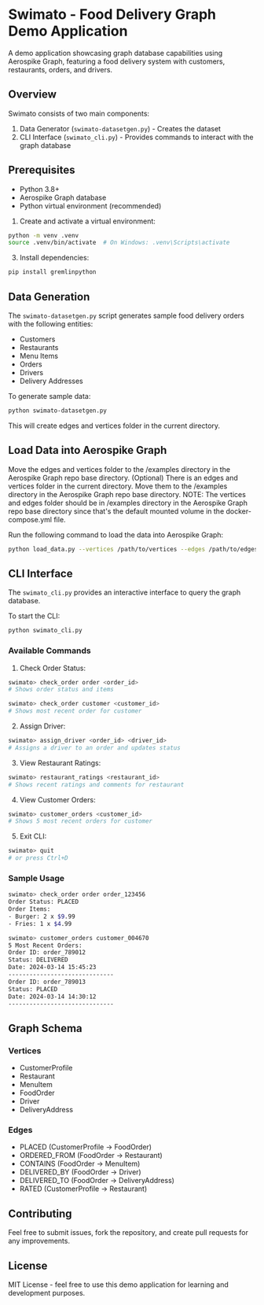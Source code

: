 # Swimato - Food Delivery Graph Demo Application

A demo application showcasing graph database capabilities using Aerospike Graph, featuring a food delivery system with customers, restaurants, orders, and drivers.

## Overview

Swimato consists of two main components:
1. Data Generator (`swimato-datasetgen.py`) - Creates the dataset
2. CLI Interface (`swimato_cli.py`) - Provides commands to interact with the graph database

## Prerequisites

- Python 3.8+
- Aerospike Graph database
- Python virtual environment (recommended)


1. Create and activate a virtual environment:
```bash
python -m venv .venv
source .venv/bin/activate  # On Windows: .venv\Scripts\activate
```

3. Install dependencies:
```bash
pip install gremlinpython
```

## Data Generation

The `swimato-datasetgen.py` script generates sample food delivery orders with the following entities:
- Customers
- Restaurants
- Menu Items
- Orders
- Drivers
- Delivery Addresses

To generate sample data:
```bash
python swimato-datasetgen.py
```
This will create edges and vertices folder in the current directory.


## Load Data into Aerospike Graph
Move the edges and vertices folder to the /examples directory in the Aerospike Graph repo base directory.
(Optional) There is an edges and vertices folder in the current directory. Move them to the /examples directory in the Aerospike Graph repo base directory.
NOTE: The vertices and edges folder should be in /examples directory in the Aerospike Graph repo base directory since that's the default mounted volume in the docker-compose.yml file.
 
Run the following command to load the data into Aerospike Graph:
```bash
python load_data.py --vertices /path/to/vertices --edges /path/to/edges
```


## CLI Interface

The `swimato_cli.py` provides an interactive interface to query the graph database.

To start the CLI:
```bash
python swimato_cli.py
```

### Available Commands

1. Check Order Status:
```bash
swimato> check_order order <order_id>
# Shows order status and items

swimato> check_order customer <customer_id>
# Shows most recent order for customer
```

2. Assign Driver:
```bash
swimato> assign_driver <order_id> <driver_id>
# Assigns a driver to an order and updates status
```

3. View Restaurant Ratings:
```bash
swimato> restaurant_ratings <restaurant_id>
# Shows recent ratings and comments for restaurant
```

4. View Customer Orders:
```bash
swimato> customer_orders <customer_id>
# Shows 5 most recent orders for customer
```

5. Exit CLI:
```bash
swimato> quit
# or press Ctrl+D
```

### Sample Usage

```bash
swimato> check_order order order_123456
Order Status: PLACED
Order Items:
- Burger: 2 x $9.99
- Fries: 1 x $4.99

swimato> customer_orders customer_004670
5 Most Recent Orders:
Order ID: order_789012
Status: DELIVERED
Date: 2024-03-14 15:45:23
------------------------------
Order ID: order_789013
Status: PLACED
Date: 2024-03-14 14:30:12
------------------------------
```

## Graph Schema

### Vertices
- CustomerProfile
- Restaurant
- MenuItem
- FoodOrder
- Driver
- DeliveryAddress

### Edges
- PLACED (CustomerProfile → FoodOrder)
- ORDERED_FROM (FoodOrder → Restaurant)
- CONTAINS (FoodOrder → MenuItem)
- DELIVERED_BY (FoodOrder → Driver)
- DELIVERED_TO (FoodOrder → DeliveryAddress)
- RATED (CustomerProfile → Restaurant)


## Contributing

Feel free to submit issues, fork the repository, and create pull requests for any improvements.

## License

MIT License - feel free to use this demo application for learning and development purposes.
